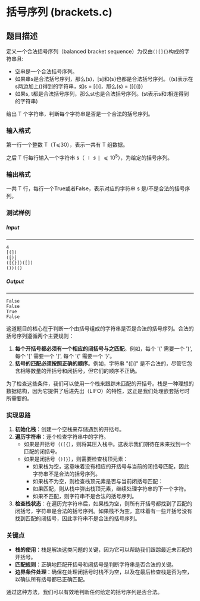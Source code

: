 # 括号序列 (brackets.c)

## 题目描述

定义一个合法括号序列（balanced bracket sequence）为仅由`()[]{}`构成的字符串且:

- 空串是一个合法括号序列。
- 如果串s是合法括号序列，那么(s)，[s]和{s}也都是合法括号序列。（(s)表示在s两边加上()得到的字符串，如s = [()]，那么(s) = ([()])）
- 如果s, t都是合法括号序列，那么st也是合法括号序列。(st表示s和t相连得到的字符串)

给出 T 个字符串，判断每个字符串是否是一个合法的括号序列。

### 输入格式
第一行一个整数 T（T⩽30），表示一共有 T 组数据。

之后 T 行每行输入一个字符串 s（$∣s∣⩽10^5$），为给定的括号序列。

### 输出格式

一共 T 行，每行一个True或者False，表示对应的字符串 s 是/不是合法的括号序列。

### 测试样例

##### Input

------

```
4
[(])
([)]
([{}])([])
())(()
```

##### Output

------

```
False
False
True
False
```



这道题目的核心在于判断一个由括号组成的字符串是否是合法的括号序列。合法的括号序列遵循两个主要规则：

1. **每个开括号都必须有一个相应的闭括号与之匹配**。例如，每个 '(' 需要一个 ')', 每个 '[' 需要一个 ']', 每个 '{' 需要一个 '}'。
2. **括号的匹配必须按照正确的顺序**。例如，字符串 "([)]" 是不合法的，尽管它包含相等数量的开括号和闭括号，但它们的顺序不正确。

为了检查这些条件，我们可以使用一个栈来跟踪未匹配的开括号。栈是一种理想的数据结构，因为它提供了后进先出（LIFO）的特性，这正是我们处理嵌套括号时所需要的。

### 实现思路

1. **初始化栈**：创建一个空栈来存储遇到的开括号。
2. **遍历字符串**：逐个检查字符串中的字符。
   - 如果是开括号（`([{`），则将其压入栈中。这表示我们期待在未来找到一个匹配的闭括号。
   - 如果是闭括号（`)]}`），则需要检查栈顶元素：
     - 如果栈为空，这意味着没有相应的开括号与当前的闭括号匹配，因此字符串不是合法的括号序列。
     - 如果栈不为空，则检查栈顶元素是否与当前闭括号匹配：
     - 如果匹配，则从栈中弹出栈顶元素，继续处理字符串的下一个字符。
     - 如果不匹配，则字符串不是合法的括号序列。
3. **检查栈状态**：在遍历完字符串后，如果栈为空，则所有开括号都找到了匹配的闭括号，字符串是合法的括号序列。如果栈不为空，意味着有一些开括号没有找到匹配的闭括号，因此字符串不是合法的括号序列。

### 关键点

- **栈的使用**：栈是解决这类问题的关键，因为它可以帮助我们跟踪最近未匹配的开括号。
- **匹配规则**：正确地匹配开括号和闭括号是判断字符串是否合法的关键。
- **边界条件处理**：确保在处理闭括号时栈不为空，以及在最后检查栈是否为空，以确认所有括号都已正确匹配。

通过这种方法，我们可以有效地判断任何给定的括号序列是否合法。